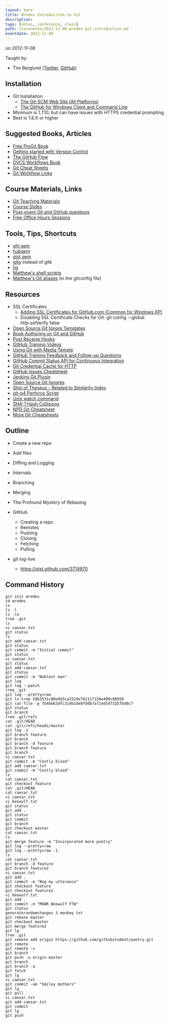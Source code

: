 ```yaml
---
layout: bare
title: Øredev Introduciton to Git
description: 
tags: [notes, conference, class]
path: classnotes/2012-11-08-øredev-git-introduction.md
eventdate: 2012-11-08
---
```


on 2012-11-08

Taught by:

* Tim Berglund ([Twitter](http://twitter.com/tlberglund), [GitHub](https://github.com/tlberglund))

## Installation
* Git Installation
    * [The Git-SCM Web Site (All Platforms)](http://git-scm.com)
    * [The GitHub for Windows Client and Command Line](http://windows.github.com)
* Minimum is 1.7.10, but can have issues with HTTPS credential prompting.
* Best is 1.8.X or higher

## Suggested Books, Articles
* [Free ProGit Book](http://git-scm.com/book)
* [Getting started with Version Control](http://teach.github.com/articles/lesson-new-to-version-control/)
* [The GitHub Flow](http://scottchacon.com/2011/08/31/github-flow.html)
* [DVCS Workflows Book](https://github.com/zkessin/dvcs-workflows)
* [Git Cheat Sheets](http://teach.github.com/articles/git-cheatsheets/)
* [Git Workflow Links](https://pinboard.in/u:matthew.mccullough/t:git+workflow)

## Course Materials, Links
* [Git Teaching Materials](http://teach.github.com)
* [Course Slides](http://teach.github.com/articles/course-slides/)
* [Post-event Git and GitHub questions](https://github.com/githubtraining/feedback/)
* [Free Office Hours Sessions](http://training.github.com/web/free-classes/)

## Tools, Tips, Shortcuts

* [ghi gem](https://github.com/stephencelis/ghi)
* [hubgem ](https://github.com/defunkt/hub)
* [gist gem](https://github.com/defunkt/gist)
* [gitg](http://git.gnome.org/browse/gitg) instead of gitk
* [tig](http://gitready.com/advanced/2009/07/31/tig-the-ncurses-front-end-to-git.html)
* [Matthew's shell scripts](https://github.com/matthewmccullough/scripts)
* [Matthew's Git aliases](https://github.com/matthewmccullough/dotfiles) (in the gitconfig file)

## Resources

* SSL Certificates
    * [Adding SSL Certificates for GitHub.com (Common for Windows XP)](http://stackoverflow.com/questions/3777075/https-github-access/4454754#4454754)
    * Disabling SSL Certificate Checks for Git:
            git config --global http.sslVerify false
* [Open Source Git Ignore Templates](https://github.com/github/gitignore)
* [Book Authoring on Git and GitHub](http://teach.github.com/articles/book-authoring-using-git-and-github/)
* [Post Receive Hooks](https://help.github.com/articles/post-receive-hooks)
* [GitHub Training Videos](http://training.github.com/resources/videos/)
* [Using Git with Media Temple](http://carl-topham.com/theblog/post/using-git-media-temple/)
* [GitHub Training Feedback and Follow-up Questions](https://github.com/githubtraining/feedback/issues?state=open)
* [GitHub Commit Status API for Continuous Integration](https://github.com/blog/1227-commit-status-api)
* [Git Credential Cache for HTTP](http://teach.github.com/articles/lesson-git-credential-cache/)
* [GitHub Issues Cheatsheet](http://teach.github.com/articles/github-issues-cheatsheet/)
* [Jenkins Git Plugin](https://wiki.jenkins-ci.org/display/JENKINS/Git+Plugin)
* [Open Source Git Ignores](https://github.com/github/gitignore)
* [Ship of Theseus - Related to Similarity Index](http://en.wikipedia.org/wiki/Ship_of_Theseus)
* [git-p4 Perforce Script](http://kb.perforce.com/article/1417/git-p4)
* [Unix watch command](http://en.wikipedia.org/wiki/Watch_(Unix))
* [SHA-1 Hash Collisions](http://git-scm.com/book/ch6-1.html#A-SHORT-NOTE-ABOUT-SHA-1)
* [NPD Git Cheatsheet](http://ndpsoftware.com/git-cheatsheet.html)
* [More Git Cheatsheets](http://teach.github.com/articles/git-cheatsheets/)


## Outline

* Create a new repo
* Add files
* Diffing and Logging
* Internals
* Branching
* Merging
* The Profound Mystery of Rebasing
* GitHub
  * Creating a repo
  * Remotes
  * Pushing
  * Cloning
  * Fetching
  * Pulling

* git log-live
  * https://gist.github.com/3714970

## Command History

    git init øredev
    cd øredev
    ls
    ls -l
    ls -la
    tree .git
    ls
    vi caesar.txt
    git status
    ls
    git add caesar.txt
    git status
    git commit -m "Initial commit"
    git status
    vi caesar.txt
    git status
    git add caesar.txt 
    git status
    git commit -m "Noblest man"
    git log
    git log --patch
    tree .git
    git log --pretty=raw
    git ls-tree 59b3531c80e9d3ca2524e76211f158e490c08958
    git cat-file -p 7b4bb63dfc314b1de8fd0b7a714d54732b7bd0c7
    git status
    git branch
    tree .git/refs
    cat .git/HEAD
    cat .git/refs/heads/master
    git log -1
    git branch feature
    git branch
    git branch -d feature
    git branch feature
    git branch
    vi caesar.txt
    git commit -m "Costly blood"
    git add caesar.txt
    git commit -m "Costly blood"
    ls
    cat caesar.txt
    git checkout feature 
    cat .git/HEAD
    cat caesar.txt
    vi caesar.txt
    vi beowulf.txt
    git status
    git add .
    git status
    git commit
    git branch
    git checkout master
    cat caesar.txt
    ls
    git merge feature -m "Incorporated more poetry"
    git log --pretty=raw
    git log --pretty=raw -1
    ls
    cat caesar.txt
    git branch -d feature
    git branch feature2
    vi caesar.txt
    git add .
    git commit -m "Beg my utterance"
    git checkout feature
    git checkout feature2
    vi beowulf.txt
    git add .
    git commit -m "MOAR Beowulf FTW"
    git status
    generaterandomchanges 3 monkey txt
    git rebase master 
    git checkout master 
    git merge feature2
    git lg
    tree .git
    git remote add origin https://github.com/githubstudent/poetry.git
    git remote
    git remote -v
    git branch
    git push -u origin master 
    git branch
    git branch -a
    git fetch
    git lg
    vi caesar.txt
    git commit -am "Smiley mothers"
    git lg
    git pull 
    vi caesar.txt
    git add caesar.txt
    git commit
    git lg
    git push



